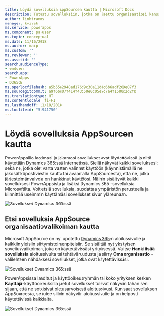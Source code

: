 ```yaml
---
title: Löydä sovelluksia AppSourcen kautta | Microsoft Docs
description: Tutustu sovelluksiin, jotka on jaettu organisaatiosi kanssa AppSourcen kautta
author: linhtranms
manager: kvivek
ms.service: powerapps
ms.component: pa-user
ms.topic: conceptual
ms.date: 11/16/2018
ms.author: matp
ms.custom: ''
ms.reviewer: ''
ms.assetid: ''
search.audienceType:
- enduser
search.app:
- PowerApps
- D365CE
ms.openlocfilehash: a5b55a2948ad176d9c30a11d8c6b6adf209e07f3
ms.sourcegitcommit: a9f6bd07f414f43c50e0c05e5c7a4f1500c2d2fb
ms.translationtype: HT
ms.contentlocale: fi-FI
ms.lasthandoff: 11/18/2018
ms.locfileid: "51941750"
---
```

# <a name="discover-apps-via-appsource"></a>Löydä sovelluksia AppSourcen kautta
PowerAppsilla laatimasi ja jakamasi sovellukset ovat löydettävissä ja niitä käytetään Dynamics 365:ssä Internetissä. Siellä näkyvät kaikki sovelluksesi: sekä ne, jotka olet varta vasten valinnut käyttöön (käynnistämällä ne jakosähköpostiviestin kautta tai avaamalla AppSourcesta), että ne, jotka järjestelmänvalvoja on hankkinut käyttöösi. Näihin sisältyvät kaikki sovelluksesi PowerAppsista ja lisäksi Dynamics 365 -sovelluksia Microsoftilta. Voit etsiä sovelluksia, suodattaa ympäristön perusteella ja kiinnittää useimmin käyttämäsi sovellukset sivun yläreunaan.

  ![Sovellukset Dynamics 365:ssä](./media/app-source/apps-dynamics365.png)

## <a name="find-apps-via-the-appsource-organization-gallery"></a>Etsi sovelluksia AppSource organisaatiovalikoiman kautta
Microsoft AppSource on nyt upotettu [Dynamics 365](http://home.dynamics.com):n aloitussivulle ja kaikkiin yleisiin siirtymistoimenpiteisiin. Se sisältää nyt yksityisen sovellusvalikoiman, joka on käytettävissäsi yrityksessä. Valitse **Hanki lisää sovelluksia** aloitussivulta tai tehtäväruudusta ja siirry **Oma organisaatio** -välilehteen nähdäksesi sovellukset, jotka ovat käytettävissäsi.

![Sovellukset Dynamics 365:ssä](./media/app-source/getmoreapps.png)

PowerAppsissa laaditut ja käyttöoikeusryhmän tai koko yrityksen kesken **Käyttäjä**-käyttöoikeuksilla jaetut sovellukset tulevat näkyviin tähän sen sijaan, että ne sotkisivat oletusarvoisesti aloitussivusi. Kun saat sovelluksen AppSourcesta, se tulee silloin näkyviin aloitussivulle ja on helposti käytettävissä kaikkialta.

  ![Sovellukset Dynamics 365:ssä](./media/app-source/appsource.png)
